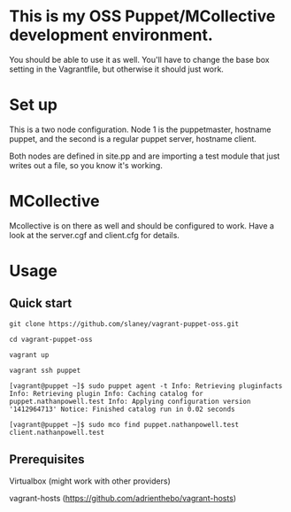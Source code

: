 # This is my OSS Puppet/MCollective development environment.

You should be able to use it as well. You'll have to change the base box setting in the Vagrantfile, but otherwise it should just work.

# Set up

This is a two node configuration. Node 1 is the puppetmaster, hostname puppet, and the second is a regular puppet server, hostname client.

Both nodes are defined in site.pp and are importing a test module that just writes out a file, so you know it's working.

# MCollective

Mcollective is on there as well and should be configured to work.  Have a look at the server.cgf and client.cfg for details.

# Usage

## Quick start

`git clone https://github.com/slaney/vagrant-puppet-oss.git`

`cd vagrant-puppet-oss`

`vagrant up`

`vagrant ssh puppet`

`[vagrant@puppet ~]$ sudo puppet agent -t
Info: Retrieving pluginfacts
Info: Retrieving plugin
Info: Caching catalog for puppet.nathanpowell.test
Info: Applying configuration version '1412964713'
Notice: Finished catalog run in 0.02 seconds`

`[vagrant@puppet ~]$ sudo mco find
puppet.nathanpowell.test
client.nathanpowell.test`

## Prerequisites

Virtualbox (might work with other providers)

vagrant-hosts (https://github.com/adrienthebo/vagrant-hosts)
